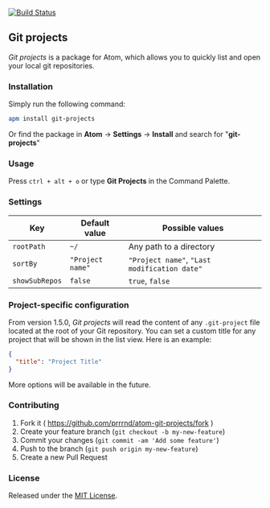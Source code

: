 [![Build Status](https://travis-ci.org/prrrnd/atom-git-projects.svg?branch=master)](https://travis-ci.org/prrrnd/atom-git-projects)

## Git projects

_Git projects_ is a package for Atom, which allows you to quickly list and open your local git repositories.

### Installation

Simply run the following command:
```sh
apm install git-projects
```

Or find the package in **Atom** &rarr; **Settings** &rarr; **Install** and search for "**git-projects**"

### Usage

Press `ctrl + alt + o` or type **Git Projects** in the Command Palette.

### Settings

| Key              | Default value    | Possible values                              |
|------------------|------------------|----------------------------------------------|
| `rootPath`       | `~/`             | Any path to a directory                      |
| `sortBy`         | `"Project name"` | `"Project name"`, `"Last modification date"` |
| `showSubRepos`   | `false`          | `true`, `false`                              |

### Project-specific configuration

From version 1.5.0, _Git projects_ will read the content of any `.git-project` file located at the root of your Git repository.
You can set a custom title for any project that will be shown in the list view.
Here is an example:
```json
{
  "title": "Project Title"
}
```

More options will be available in the future.

### Contributing

1. Fork it ( https://github.com/prrrnd/atom-git-projects/fork )
2. Create your feature branch (`git checkout -b my-new-feature`)
3. Commit your changes (`git commit -am 'Add some feature'`)
4. Push to the branch (`git push origin my-new-feature`)
5. Create a new Pull Request

### License

Released under the [MIT License](http://www.opensource.org/licenses/MIT).
